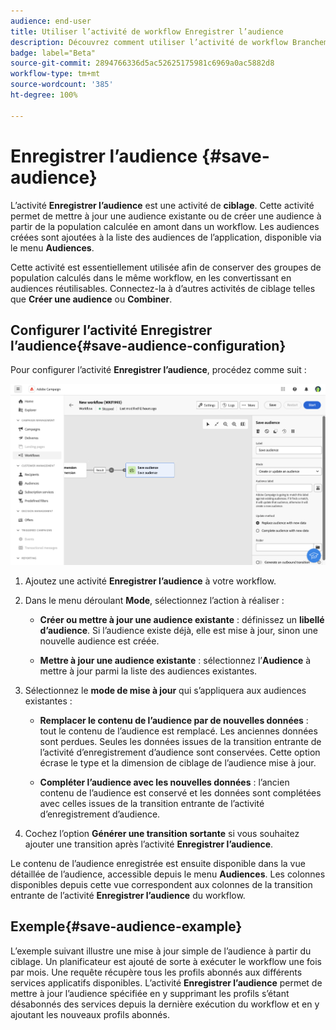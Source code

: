 ```yaml
---
audience: end-user
title: Utiliser l’activité de workflow Enregistrer l’audience
description: Découvrez comment utiliser l’activité de workflow Branchement.
badge: label="Beta"
source-git-commit: 2894766336d5ac52625175981c6969a0ac5882d8
workflow-type: tm+mt
source-wordcount: '385'
ht-degree: 100%

---
```



# Enregistrer l’audience {#save-audience}

<!--
>[!CONTEXTUALHELP]
>id="acw_orchestration_saveaudience_activity"
>title="Save an audience"
>abstract="Use this activity to save the workflow audience."
-->

L’activité **Enregistrer l’audience** est une activité de **ciblage**. Cette activité permet de mettre à jour une audience existante ou de créer une audience à partir de la population calculée en amont dans un workflow. Les audiences créées sont ajoutées à la liste des audiences de l’application, disponible via le menu **Audiences**.

Cette activité est essentiellement utilisée afin de conserver des groupes de population calculés dans le même workflow, en les convertissant en audiences réutilisables. Connectez-la à d’autres activités de ciblage telles que **Créer une audience** ou **Combiner**.

## Configurer l’activité Enregistrer l’audience{#save-audience-configuration}

Pour configurer l’activité **Enregistrer l’audience**, procédez comme suit :

![](../assets/workflow-save-audience.png)

1. Ajoutez une activité **Enregistrer l’audience** à votre workflow.

1. Dans le menu déroulant **Mode**, sélectionnez l’action à réaliser :

   * **Créer ou mettre à jour une audience existante** : définissez un **libellé d’audience**. Si l’audience existe déjà, elle est mise à jour, sinon une nouvelle audience est créée.

   * **Mettre à jour une audience existante** : sélectionnez l’**Audience** à mettre à jour parmi la liste des audiences existantes.

1. Sélectionnez le **mode de mise à jour** qui s’appliquera aux audiences existantes :

   * **Remplacer le contenu de l’audience par de nouvelles données** : tout le contenu de l’audience est remplacé. Les anciennes données sont perdues. Seules les données issues de la transition entrante de l’activité d’enregistrement d’audience sont conservées. Cette option écrase le type et la dimension de ciblage de l’audience mise à jour.

   * **Compléter l’audience avec les nouvelles données** : l’ancien contenu de l’audience est conservé et les données sont complétées avec celles issues de la transition entrante de l’activité d’enregistrement d’audience.

1. Cochez l’option **Générer une transition sortante** si vous souhaitez ajouter une transition après l’activité **Enregistrer l’audience**.

Le contenu de l’audience enregistrée est ensuite disponible dans la vue détaillée de l’audience, accessible depuis le menu **Audiences**. Les colonnes disponibles depuis cette vue correspondent aux colonnes de la transition entrante de l’activité **Enregistrer l’audience** du workflow.


## Exemple{#save-audience-example}

L’exemple suivant illustre une mise à jour simple de l’audience à partir du ciblage. Un planificateur est ajouté de sorte à exécuter le workflow une fois par mois. Une requête récupère tous les profils abonnés aux différents services applicatifs disponibles. L’activité **Enregistrer l’audience** permet de mettre à jour l’audience spécifiée en y supprimant les profils s’étant désabonnés des services depuis la dernière exécution du workflow et en y ajoutant les nouveaux profils abonnés.


